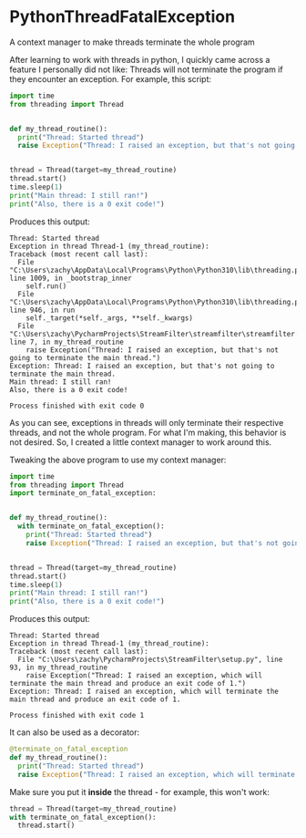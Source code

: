 # PythonThreadFatalException
A context manager to make threads terminate the whole program


After learning to work with threads in python, I quickly came across a feature I personally did not like: Threads will not terminate the program if they encounter an exception. For example, this script:

```py
import time
from threading import Thread


def my_thread_routine():
  print("Thread: Started thread")
  raise Exception("Thread: I raised an exception, but that's not going to terminate the main thread.")


thread = Thread(target=my_thread_routine)
thread.start()
time.sleep(1)
print("Main thread: I still ran!")
print("Also, there is a 0 exit code!")
```

Produces this output:

```
Thread: Started thread
Exception in thread Thread-1 (my_thread_routine):
Traceback (most recent call last):
  File "C:\Users\zachy\AppData\Local\Programs\Python\Python310\lib\threading.py", line 1009, in _bootstrap_inner
    self.run()
  File "C:\Users\zachy\AppData\Local\Programs\Python\Python310\lib\threading.py", line 946, in run
    self._target(*self._args, **self._kwargs)
  File "C:\Users\zachy\PycharmProjects\StreamFilter\streamfilter\streamfilter.py", line 7, in my_thread_routine
    raise Exception("Thread: I raised an exception, but that's not going to terminate the main thread.")
Exception: Thread: I raised an exception, but that's not going to terminate the main thread.
Main thread: I still ran!
Also, there is a 0 exit code!

Process finished with exit code 0

```

As you can see, exceptions in threads will only terminate their respective threads, and not the whole program. For what I'm making, this behavior is not desired. So, I created a little context manager to work around this.

Tweaking the above program to use my context manager:

```py
import time
from threading import Thread
import terminate_on_fatal_exception:


def my_thread_routine():
  with terminate_on_fatal_exception():
    print("Thread: Started thread")
    raise Exception("Thread: I raised an exception, but that's not going to terminate the main thread.")


thread = Thread(target=my_thread_routine)
thread.start()
time.sleep(1)
print("Main thread: I still ran!")
print("Also, there is a 0 exit code!")
```

Produces this output:

```
Thread: Started thread
Exception in thread Thread-1 (my_thread_routine):
Traceback (most recent call last):
  File "C:\Users\zachy\PycharmProjects\StreamFilter\setup.py", line 93, in my_thread_routine
    raise Exception("Thread: I raised an exception, which will terminate the main thread and produce an exit code of 1.")
Exception: Thread: I raised an exception, which will terminate the main thread and produce an exit code of 1.

Process finished with exit code 1
```

It can also be used as a decorator:

```py
@terminate_on_fatal_exception
def my_thread_routine():
  print("Thread: Started thread")
  raise Exception("Thread: I raised an exception, which will terminate the main thread and produce an exit code of 1.")
```

Make sure you put it **inside** the thread - for example, this won't work:

```py
thread = Thread(target=my_thread_routine)
with terminate_on_fatal_exception():
  thread.start()
```

